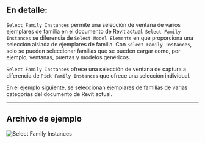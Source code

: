## En detalle:
`Select Family Instances` permite una selección de ventana de varios ejemplares de familia en el documento de Revit actual. `Select Family Instances` se diferencia de `Select Model Elements` en que proporciona una selección aislada de ejemplares de familia. Con `Select Family Instances`, solo se pueden seleccionar familias que se pueden cargar como, por ejemplo, ventanas, puertas y modelos genéricos.

`Select Family Instances` ofrece una selección de ventana de captura a diferencia de `Pick Family Instances` que ofrece una selección individual.

En el ejemplo siguiente, se seleccionan ejemplares de familias de varias categorías del documento de Revit actual.
___
## Archivo de ejemplo

![Select Family Instances](./Dynamo.Nodes.DSModelDragFamilyInstanceSelection_img.jpg)
